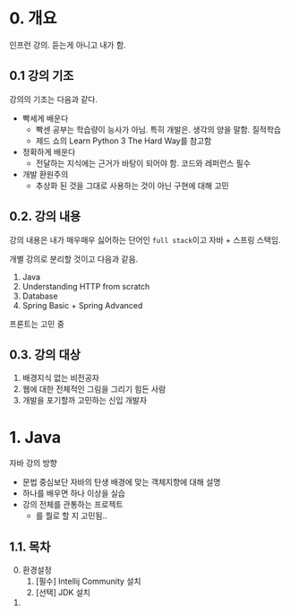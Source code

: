 # 0. 개요

인프런 강의. 듣는게 아니고 내가 함.  

## 0.1 강의 기조

강의의 기조는 다음과 같다.  

- 빡세게 배운다
  - 빡센 공부는 학습량이 능사가 아님. 특히 개발은. 생각의 양을 말함. 질적학습
  - 제드 쇼의 Learn Python 3 The Hard Way를 참고함
- 정확하게 배운다
  - 전달하는 지식에는 근거가 바탕이 되어야 함. 코드와 레퍼런스 필수
- 개발 환원주의
  - 추상화 된 것을 그대로 사용하는 것이 아닌 구현에 대해 고민

## 0.2. 강의 내용

강의 내용은 내가 매우매우 싫어하는 단어인 `full stack`이고 자바 + 스프링 스택임.  

개별 강의로 분리할 것이고 다음과 같음.  

1. Java
2. Understanding HTTP from scratch
3. Database
4. Spring Basic + Spring Advanced

프론트는 고민 중

## 0.3. 강의 대상

1. 배경지식 없는 비전공자
2. 웹에 대한 전체적인 그림을 그리기 힘든 사람
3. 개발을 포기할까 고민하는 신입 개발자

# 1. Java

자바 강의 방향
- 문법 중심보단 자바의 탄생 배경에 맞는 객체지향에 대해 설명
- 하나를 배우면 하나 이상을 실습
- 강의 전체를 관통하는 프로젝트
  - 를 뭘로 할 지 고민됨..

## 1.1. 목차

0. 환경설정
   1. [필수] Intellij Community 설치
   2. [선택] JDK 설치
1. 
